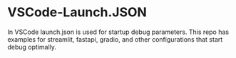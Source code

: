 # VSCode-Launch.JSON
In VSCode launch.json is used for startup debug parameters.  This repo has examples for streamlit, fastapi, gradio, and other configurations that start debug optimally.
